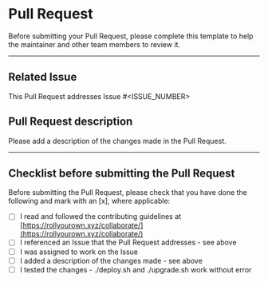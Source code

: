 <!--
SPDX-FileCopyrightText: 2022 Wilfred Nicoll <xyzroller@rollyourown.xyz>
SPDX-License-Identifier: CC-BY-SA-4.0
-->

# Pull Request

Before submitting your Pull Request, please complete this template to help the maintainer and other team members to review it.

---

## Related Issue

This Pull Request addresses Issue #<ISSUE_NUMBER>

## Pull Request description

Please add a description of the changes made in the Pull Request.

---

## Checklist before submitting the Pull Request

Before submitting the Pull Request, please check that you have done the following and mark with an [x], where applicable:

- [ ] I read and followed the contributing guidelines at [https://rollyourown.xyz/collaborate/](https://rollyourown.xyz/collaborate/)
- [ ] I referenced an Issue that the Pull Request addresses - see above
- [ ] I was assigned to work on the Issue
- [ ] I added a description of the changes made - see above
- [ ] I tested the changes - ./deploy.sh and ./upgrade.sh work without error
